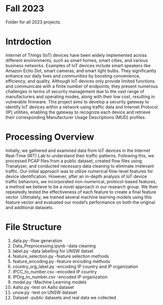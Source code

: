 # Fall 2023

Folder for all 2023 projects.

# Intrdoction
Internet of Things (IoT) devices have been widely implemented across different environments,
such as smart homes, smart cities, and various business networks. Examples of IoT devices include
smart speakers like Amazon Echo Dot, smart cameras, and smart light bulbs. They significantly
enhance our daily lives and communities by boosting convenience, efficiency, and quality.
Although IoT devices only provide limited functions and communicate with a finite number of
endpoints, they present numerous challenges in terms of security management due to the vast
range of manufacturers and operating modes, along with their low cost, resulting in vulnerable
firmware. This project aims to develop a security gateway to identify IoT devices within a network
using traffic data and Internet Protocol (IP) utilities, enabling the gateway to recognize each device
and retrieve their corresponding Manufacturer Usage Descriptions (MUD) profiles.

# Processing Overview
Initially, we gathered and examined data from IoT devices in the Internet Real-Time (IRT) Lab
to understand their traffic patterns. Following this, we processed PCAP files from a public dataset,
created flow files using Tranalyzer, and conducted necessary data cleaning to eliminate irrelevant
traffic. Our initial approach was to utilize numerical flow-level features for device identification.
However, after an in-depth analysis of IoT device traffic behaviors, we incorporated non-numerical,
protocol-based features, a method we believe to be a novel approach in our research group. We
then repeatedly tested the effectiveness of each feature to create a final feature vector. Ultimately,
we trained several machine learning models using this feature vector and evaluated our model’s
performance on both the original and additional datasets.
# File Structure

1. data.py -flow generation
2. Data_Preprocessing.ipynb -data cleaning
3. label.py -data labelling for UNSW datset
4. feature_selection.py -feature selection methods
5. feature_encoding.py -feature encoding methods
6. country_org_label.py -encoding IP country and IP organization
7. IPCC_to_number.csv -encoded IP country
8. IPOrg_to_number.csv -encoded IP organization
9. model.py -Machine Learning models
10. Aalto.py -test on Aalto dataset
11. unsw.py  -test on UNSW dataset
12. Dataset -public datasets and real data we collected


